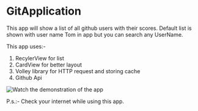# GitApplication
This app will show a list of all github users with their scores. Default list is shown with user name Tom in app but you can search any UserName.

This app uses:-
  1. RecylerView for list
  2. CardView for better layout
  3. Volley library for HTTP request and storing cache
  4. Github Api

![Watch the demonstration of the app](https://drive.google.com/open?id=1iO3I1j9MiI2bgGyVznLZdiEKNU5GhYCA)


P.s.:- Check your internet while using this app.

